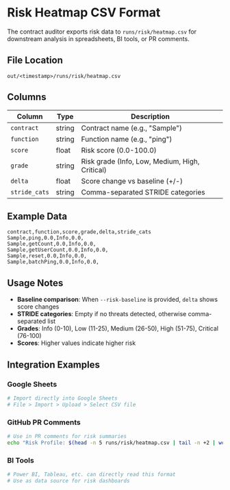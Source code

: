 # Risk Heatmap CSV Format

The contract auditor exports risk data to `runs/risk/heatmap.csv` for downstream analysis in spreadsheets, BI tools, or PR comments.

## File Location
```
out/<timestamp>/runs/risk/heatmap.csv
```

## Columns

| Column | Type | Description |
|--------|------|-------------|
| `contract` | string | Contract name (e.g., "Sample") |
| `function` | string | Function name (e.g., "ping") |
| `score` | float | Risk score (0.0-100.0) |
| `grade` | string | Risk grade (Info, Low, Medium, High, Critical) |
| `delta` | float | Score change vs baseline (+/-) |
| `stride_cats` | string | Comma-separated STRIDE categories |

## Example Data
```csv
contract,function,score,grade,delta,stride_cats
Sample,ping,0.0,Info,0.0,
Sample,getCount,0.0,Info,0.0,
Sample,getUserCount,0.0,Info,0.0,
Sample,reset,0.0,Info,0.0,
Sample,batchPing,0.0,Info,0.0,
```

## Usage Notes

- **Baseline comparison**: When `--risk-baseline` is provided, `delta` shows score changes
- **STRIDE categories**: Empty if no threats detected, otherwise comma-separated list
- **Grades**: Info (0-10), Low (11-25), Medium (26-50), High (51-75), Critical (76-100)
- **Scores**: Higher values indicate higher risk

## Integration Examples

### Google Sheets
```bash
# Import directly into Google Sheets
# File > Import > Upload > Select CSV file
```

### GitHub PR Comments
```bash
# Use in PR comments for risk summaries
echo "Risk Profile: $(head -n 5 runs/risk/heatmap.csv | tail -n +2 | wc -l) functions analyzed"
```

### BI Tools
```bash
# Power BI, Tableau, etc. can directly read this format
# Use as data source for risk dashboards
```
